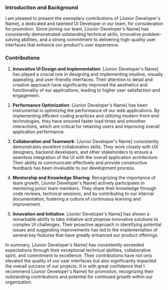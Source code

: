 ### Introduction and Background

I am pleased to present the exemplary contributions of [Junior Developer's Name], a dedicated and talented UI Developer in our team, for consideration for promotion. Since joining our team, [Junior Developer's Name] has consistently demonstrated outstanding technical skills, innovative problem-solving abilities, and a strong commitment to delivering high-quality user interfaces that enhance our product's user experience.

### Contributions

1. **Innovative UI Design and Implementation**: [Junior Developer's Name] has played a crucial role in designing and implementing intuitive, visually appealing, and user-friendly interfaces. Their attention to detail and creative approach have significantly improved the aesthetics and functionality of our applications, leading to higher user satisfaction and engagement.

2. **Performance Optimization**: [Junior Developer's Name] has been instrumental in optimizing the performance of our web applications. By implementing efficient coding practices and utilizing modern front-end technologies, they have ensured faster load times and smoother interactions, which are critical for retaining users and improving overall application performance.

3. **Collaboration and Teamwork**: [Junior Developer's Name] consistently demonstrates excellent collaboration skills. They work closely with UX designers, backend developers, and other stakeholders to ensure a seamless integration of the UI with the overall application architecture. Their ability to communicate effectively and provide constructive feedback has been invaluable to our development process.

4. **Mentorship and Knowledge Sharing**: Recognizing the importance of team growth, [Junior Developer's Name] actively participates in mentoring junior team members. They share their knowledge through code reviews, technical sessions, and by contributing to our internal documentation, fostering a culture of continuous learning and improvement.

5. **Innovation and Initiative**: [Junior Developer's Name] has shown a remarkable ability to take initiative and propose innovative solutions to complex UI challenges. Their proactive approach in identifying potential issues and suggesting improvements has led to the implementation of several key features that have greatly enhanced our product offerings.

In summary, [Junior Developer's Name] has consistently exceeded expectations through their exceptional technical abilities, collaborative spirit, and commitment to excellence. Their contributions have not only elevated the quality of our user interfaces but also significantly impacted the overall success of our projects. It is with great confidence that I recommend [Junior Developer's Name] for promotion, recognizing their outstanding contributions and potential for continued growth within our organization.
